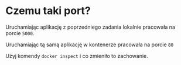 # Czemu taki port?

Uruchamiając aplikację z poprzedniego zadania lokalnie pracowała na porcie `5000`.

Uruchamiając tą samą aplikację w kontenerze pracowała na porcie `80`

Użyj komendy `docker inspect` i co zmieniło to zachowanie.